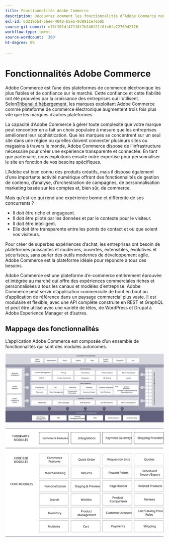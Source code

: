 ```yaml
---
title: Fonctionnalités Adobe Commerce
description: Découvrez comment les fonctionnalités d’Adobe Commerce nous différencient des concurrents.
exl-id: 6d2196b4-56ee-4048-b5e5-930811e7e50b
source-git-commit: e76f101df47116f7b246f21f0fe0fa72769d2776
workflow-type: tm+mt
source-wordcount: '360'
ht-degree: 0%

---
```


# Fonctionnalités Adobe Commerce

Adobe Commerce est l’une des plateformes de commerce électronique les plus fiables et de confiance sur le marché. Cette confiance et cette fiabilité ont été prouvées par la croissance des entreprises qui l&#39;utilisent. Selon[Tribunal d&#39;hébergement](https://hostingtribunal.com/blog/magento-statistics/#gref), les marques exploitant Adobe Commerce comme plateforme de commerce électronique augmentent trois fois plus vite que les marques d’autres plateformes.

La capacité d’Adobe Commerce à gérer toute complexité que votre marque peut rencontrer en a fait un choix populaire à mesure que les entreprises améliorent leur sophistication. Que les marques se concentrent sur un seul site dans une région ou qu’elles doivent connecter plusieurs sites ou magasins à travers le monde, Adobe Commerce dispose de l’infrastructure nécessaire pour créer une expérience transparente et connectée. En tant que partenaire, nous exploitons ensuite notre expertise pour personnaliser le site en fonction de vos besoins spécifiques.

L’Adobe est bien connu des produits créatifs, mais il dispose également d’une importante activité numérique offrant des fonctionnalités de gestion de contenu, d’analyse, d’orchestration de campagnes, de personnalisation marketing basée sur les comptes et, bien sûr, de commerce.

Mais qu&#39;est-ce qui rend une expérience bonne et différente de ses concurrents ?

- Il doit être riche et engageant.
- Il doit être piloté par les données et par le contexte pour le visiteur.
- Il doit être intelligent.
- Elle doit être transparente entre les points de contact et où que soient vos visiteurs.

Pour créer de superbes expériences d’achat, les entreprises ont besoin de plateformes puissantes et modernes, ouvertes, extensibles, évolutives et sécurisées, sans parler des outils modernes de développement agile. Adobe Commerce est la plateforme idéale pour répondre à tous ces besoins.

Adobe Commerce est une plateforme d’e-commerce entièrement éprouvée et intégrée au marché qui offre des expériences commerciales riches et personnalisées à tous les canaux et modèles d’entreprise. Adobe Commerce peut servir d’application commerciale de bout en bout ou d’application de référence dans un paysage commercial plus vaste. Il est modulaire et flexible, avec une API complète construite en REST et GraphQL et peut être utilisé avec une variété de têtes, de WordPress et Drupal à Adobe Experience Manager et d’autres.

## Mappage des fonctionnalités

L’application Adobe Commerce est composée d’un ensemble de fonctionnalités qui sont des modules autonomes.

![Mappage des fonctionnalités Adobe Commerce](../../assets/playbooks/capabilities-map.svg)

![Mappage des fonctionnalités Adobe Commerce](../../assets/playbooks/capabilities-modules.svg)
